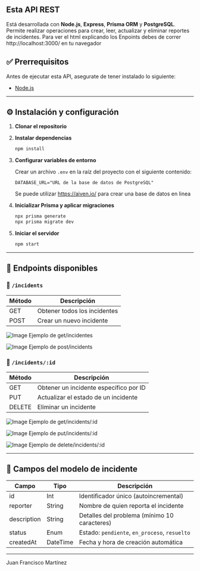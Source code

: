 Esta API REST 
---
Está desarrollada con **Node.js**, **Express**, **Prisma ORM** y **PostgreSQL**. Permite realizar operaciones para crear, leer, actualizar y eliminar reportes de incidentes. 
Para ver el html explicando los Enpoints debes de correr http://localhost:3000/ en tu navegador
## ✅ Prerrequisitos

Antes de ejecutar esta API, asegurate de tener instalado lo siguiente:

- [Node.js](https://nodejs.org/)


---

## ⚙️ Instalación y configuración

1. **Clonar el repositorio**

2. **Instalar dependencias**
   ```bash
   npm install
   ```

3. **Configurar variables de entorno**

   Crear un archivo `.env` en la raíz del proyecto con el siguiente contenido:

   ```env
   DATABASE_URL="URL de la base de datos de PostgreSQL"
   ```
   Se puede utilizar https://aiven.io/ para crear una base de datos en linea

4. **Inicializar Prisma y aplicar migraciones**
   ```bash
   npx prisma generate
   npx prisma migrate dev 
   ```

5. **Iniciar el servidor**
   ```bash
   npm start
   ```

---

## 🔁 Endpoints disponibles

### 📍 `/incidents`

| Método | Descripción                        |
|--------|------------------------------------|
| GET    | Obtener todos los incidentes       |
| POST   | Crear un nuevo incidente           |

![Image](https://github.com/user-attachments/assets/7fc04f59-2752-40dd-9e94-63d4f6d42428)
Ejemplo de get/incidentes

![Image](https://github.com/user-attachments/assets/7ef1f8d8-d1e5-4365-977f-dd03eda3239b)
Ejemplo de post/incidents

### 📍 `/incidents/:id`

| Método | Descripción                                 |
|--------|---------------------------------------------|
| GET    | Obtener un incidente específico por ID      |
| PUT    | Actualizar el estado de un incidente        |
| DELETE | Eliminar un incidente                       |

![Image](https://github.com/user-attachments/assets/8b324d49-c2bb-484a-9334-709d2195d54d)
Ejemplo de get/incidents/:id

![Image](https://github.com/user-attachments/assets/acee02cc-39f0-408c-a237-d90d1a0a617c)
Ejemplo de put/incidents/:id

![Image](https://github.com/user-attachments/assets/ef360f62-2249-452f-a4c7-3b814e8152d4)
Ejemplo de delete/incidents/:id

---

## 📌 Campos del modelo de incidente

| Campo       | Tipo       | Descripción                                  |
|-------------|------------|----------------------------------------------|
| id          | Int        | Identificador único (autoincremental)        |
| reporter    | String     | Nombre de quien reporta el incidente         |
| description | String     | Detalles del problema (mínimo 10 caracteres) |
| status      | Enum       | Estado: `pendiente`, `en_proceso`, `resuelto`|
| createdAt   | DateTime   | Fecha y hora de creación automática           |

---
Juan Francisco Martínez 
